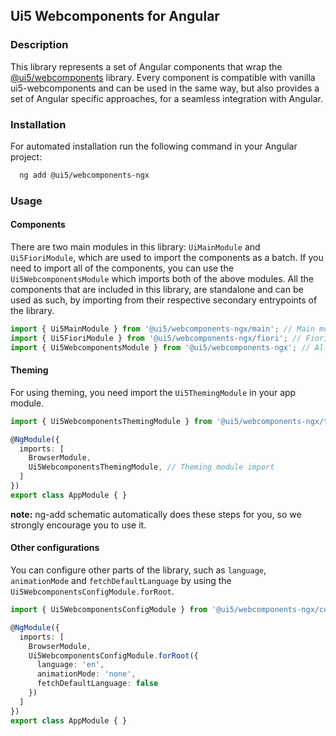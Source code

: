## Ui5 Webcomponents for Angular

### Description
This library represents a set of Angular components that wrap the [@ui5/webcomponents](https://sap.github.io/ui5-webcomponents) library. Every component is compatible with vanilla ui5-webcomponents
and can be used in the same way, but also provides a set of Angular specific approaches, for a seamless integration with Angular.

### Installation
For automated installation run the following command in your Angular project:
```bash
  ng add @ui5/webcomponents-ngx
```

### Usage

#### Components
There are two main modules in this library: `UiMainModule` and `Ui5FioriModule`, which are used to import the components as a batch. If you need to import all of the components, you can use the `Ui5WebcomponentsModule` which imports both of the above modules.
All the components that are included in this library, are standalone and can be used as such, by importing from their respective secondary entrypoints of the library.

```typescript
import { Ui5MainModule } from '@ui5/webcomponents-ngx/main'; // Main module import
import { Ui5FioriModule } from '@ui5/webcomponents-ngx/fiori'; // Fiori module import
import { Ui5WebcomponentsModule } from '@ui5/webcomponents-ngx'; // All components import
```

#### Theming
For using theming, you need import the `Ui5ThemingModule` in your app module.

```typescript
import { Ui5WebcomponentsThemingModule } from '@ui5/webcomponents-ngx/theming'; // Theming module import

@NgModule({
  imports: [
    BrowserModule,
    Ui5WebcomponentsThemingModule, // Theming module import
  ]
})
export class AppModule { }
```
**note:** ng-add schematic automatically does these steps for you, so we strongly encourage you to use it.

#### Other configurations
You can configure other parts of the library, such as `language`, `animationMode` and `fetchDefaultLanguage` by using the `Ui5WebcomponentsConfigModule.forRoot`.

```typescript 
import { Ui5WebcomponentsConfigModule } from '@ui5/webcomponents-ngx/config'; // Config module import

@NgModule({
  imports: [
    BrowserModule,
    Ui5WebcomponentsConfigModule.forRoot({
      language: 'en',
      animationMode: 'none',
      fetchDefaultLanguage: false
    })
  ]
})
export class AppModule { }
```
